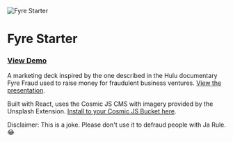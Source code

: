 ![Fyre Starter](https://cosmic-s3.imgix.net/25a62e20-22ba-11e9-b86c-2b85da9474de-fyre.jpeg?w=1200)

# Fyre Starter
### [View Demo](https://fyre-starter.com)

A marketing deck inspired by the one described in the Hulu documentary Fyre Fraud used to raise money for fraudulent business ventures. [View the presentation](https://fyre-starter.com).

Built with React, uses the Cosmic JS CMS with imagery provided by the Unsplash Extension. [Install to your Cosmic JS Bucket here](https://cosmicjs.com/apps/fyre-starter).

Disclaimer: This is a joke. Please don't use it to defraud people with Ja Rule. :joy:
